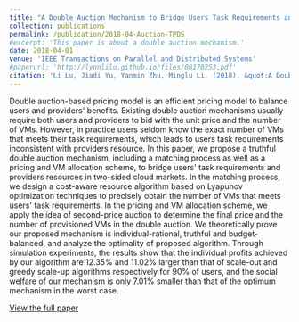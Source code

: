 ```yaml
---
title: "A Double Auction Mechanism to Bridge Users Task Requirements and Providers Resources in Two-Sided Cloud Markets"
collection: publications
permalink: /publication/2018-04-Auction-TPDS
#excerpt: 'This paper is about a double auction mechanism.'
date: 2018-04-01
venue: 'IEEE Transactions on Parallel and Distributed Systems'
#paperurl: 'http://lynnlilu.github.io/files/08170253.pdf'
citation: 'Li Lu, Jiadi Yu, Yanmin Zhu, Minglu Li. (2018). &quot;A Double Auction Mechanism to Bridge Users Task Requirements and Providers Resources in Two-Sided Cloud Markets.&quot; <i>IEEE TPDS</i>. 29(4).'
---
```


Double auction-based pricing model is an efficient pricing model to balance users and providers' benefits. Existing double auction mechanisms usually require both users and providers to bid with the unit price and the number of VMs. However, in practice users seldom know the exact number of VMs that meets their task requirements, which leads to users task requirements inconsistent with providers resource. In this paper, we propose a truthful double auction mechanism, including a matching process as well as a pricing and VM allocation scheme, to bridge users' task requirements and providers resources in two-sided cloud markets. In the matching process, we design a cost-aware resource algorithm based on Lyapunov optimization techniques to precisely obtain the number of VMs that meets users' task requirements. In the pricing and VM allocation scheme, we apply the idea of second-price auction to determine the final price and the number of provisioned VMs in the double auction. We theoretically prove our proposed mechanism is individual-rational, truthful and budget-balanced, and analyze the optimality of proposed algorithm. Through simulation experiments, the results show that the individual profits achieved by our algorithm are $12.35\%$ and $11.02\%$ larger than that of scale-out and greedy scale-up algorithms respectively for $90\%$ of users, and the social welfare of our mechanism is only $7.01\%$ smaller than that of the optimum mechanism in the worst case. 

[View the full paper](http://lynnlilu.github.io/files/08170253.pdf)

